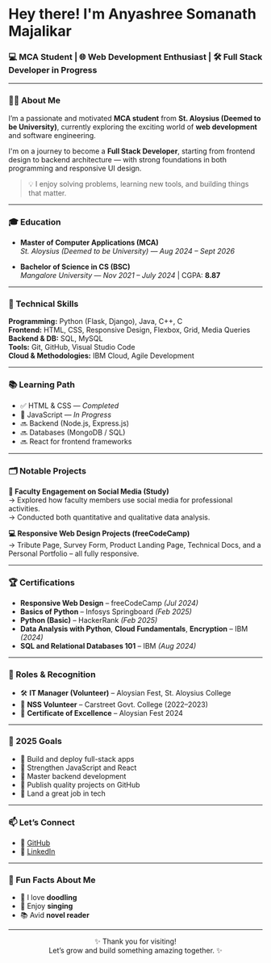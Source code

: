 
<h1 >Hey there!  I'm Anyashree Somanath Majalikar</h1>
<h3 >💻 MCA Student | 🌐 Web Development Enthusiast | 🛠️ Full Stack Developer in Progress</h3>

---

### 👩‍💻 About Me

I’m a passionate and motivated **MCA student** from **St. Aloysius (Deemed to be University)**, currently exploring the exciting world of **web development** and software engineering.

I'm on a journey to become a **Full Stack Developer**, starting from frontend design to backend architecture — with strong foundations in both programming and responsive UI design.

> 💡 I enjoy solving problems, learning new tools, and building things that matter.

---

### 🎓 Education

- **Master of Computer Applications (MCA)**  
  *St. Aloysius (Deemed to be University)* — *Aug 2024 – Sept 2026*

- **Bachelor of Science in CS (BSC)**  
  *Mangalore University* — *Nov 2021 – July 2024* | CGPA: **8.87**

---

### 🚀 Technical Skills

**Programming:** Python (Flask, Django), Java, C++, C  
**Frontend:** HTML, CSS, Responsive Design, Flexbox, Grid, Media Queries  
**Backend & DB:** SQL, MySQL  
**Tools:** Git, GitHub, Visual Studio Code  
**Cloud & Methodologies:** IBM Cloud, Agile Development  

---

### 📚 Learning Path

- ✅ HTML & CSS — *Completed*
- 🔄 JavaScript — *In Progress*
- 🔜 Backend (Node.js, Express.js)
- 🔜 Databases (MongoDB / SQL)
- 🔜 React for frontend frameworks

---

### 🗂️ Notable Projects

**📘 Faculty Engagement on Social Media (Study)**  
→ Explored how faculty members use social media for professional activities.  
→ Conducted both quantitative and qualitative data analysis.

**💻 Responsive Web Design Projects (freeCodeCamp)**  
→ Tribute Page, Survey Form, Product Landing Page, Technical Docs, and a Personal Portfolio – all fully responsive.

---

### 🏆 Certifications

- **Responsive Web Design** – freeCodeCamp *(Jul 2024)*  
- **Basics of Python** – Infosys Springboard *(Feb 2025)*  
- **Python (Basic)** – HackerRank *(Feb 2025)*  
- **Data Analysis with Python**, **Cloud Fundamentals**, **Encryption** – IBM *(2024)*  
- **SQL and Relational Databases 101** – IBM *(Aug 2024)*  

---

### 👥 Roles & Recognition

- 🛠️ **IT Manager (Volunteer)** – Aloysian Fest, St. Aloysius College  
- 🌿 **NSS Volunteer** – Carstreet Govt. College (2022–2023)  
- 🏅 **Certificate of Excellence** – Aloysian Fest 2024  

---

### 🎯 2025 Goals

- 💼 Build and deploy full-stack apps  
- 📌 Strengthen JavaScript and React  
- 📌 Master backend development  
- 🔗 Publish quality projects on GitHub  
- 🎯 Land a great job in tech  

---

### 📫 Let’s Connect

- 🔗 [GitHub](https://github.com/AnyashreeSM)  
- 🔗 [LinkedIn](https://www.linkedin.com/in/anyashree-2016jd)  

---

### 🎨 Fun Facts About Me

- 🎨 I love **doodling**  
- 🎤 Enjoy **singing**  
- 📚 Avid **novel reader**  

---

<p align="center">✨ Thank you for visiting! <br> Let’s grow and build something amazing together. ✨</p>
